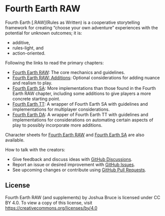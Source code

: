# Fourth Earth RAW

Fourth Earth [.RAW](Rules as Written) is a cooperative storytelling framework for creating “choose your own adventure” experiences with the potential for unknown outcomes; it is:

- additive,
- rules-light, and
- action-oriented.

Following the links to read the primary chapters:

- [Fourth Earth RAW](https://github.com/joshbruce/fourth-earth-raw/blob/main/public/content.md): The core mechanics and guidelines.
- [Fourth Earth RAW: Additions](https://github.com/joshbruce/fourth-earth-raw/blob/main/public/additions/content.md): Optional considerations for adding nuance and realism to play.
- [Fourth Earth SA](https://github.com/joshbruce/fourth-earth-raw/blob/main/public/solo-adventures/content.md): More implementations than those found in the Fourth Earth RAW chapter, including some additions to give players a more concrete starting point.
- [Fourth Earth TT](https://github.com/joshbruce/fourth-earth-raw/blob/main/public/tabletop/content.md): A wrapper of Fourth Earth SA with guidelines and implementations for multiplayer considerations.
- [Fourth Earth DA](https://github.com/joshbruce/fourth-earth-raw/blob/main/public/digital-assisted/content.md): A wrapper of Fourth Earth TT with guidelines and implementations for considerations on automating certain aspects of play to possibly incorporate more additions.

Character sheets for [Fourth Earth RAW](https://github.com/joshbruce/fourth-earth-raw/blob/0.1.0/character-sheets/fourth-earth-raw-cs.pdf) and [Fourth Earth SA](https://github.com/joshbruce/fourth-earth-raw/blob/0.1.0/character-sheets/fourth-earth-sa-cs.pdf) are also available.

How to talk with the creators:

- Give feedback and discuss ideas with [GitHub Discussions](https://github.com/joshbruce/fourth-earth-raw/discussions).
- Report an issue or desired improvement with [GitHub Issues](https://github.com/joshbruce/fourth-earth-raw/issues).
- See upcoming changes or contribute using [GitHub Pull Requests](https://github.com/joshbruce/fourth-earth-raw/pulls).

## License

Fourth Earth RAW (and supplements) by Joshua Bruce is licensed under CC BY 4.0. To view a copy of this license, visit https://creativecommons.org/licenses/by/4.0